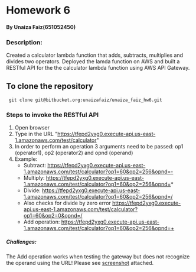 # Homework 6
#### By Unaiza Faiz(651052450)
### Description: 
Created a calculator lambda function that adds, subtracts, multiplies and divides two operators.
Deployed the lamda function on AWS and built a RESTful API for the the calculator lambda function using AWS API Gateway.

## To clone the repository
`` git clone git@bitbucket.org:unaizafaiz/unaiza_faiz_hw6.git``

### Steps to invoke the RESTful API
1. Open browser
2. Type in the URL "https://tfepd2yxg0.execute-api.us-east-1.amazonaws.com/test/calculator"
3. In order to perform an operation 3 arguments need to be passed: op1 (operator1), op2 (operator2) and opnd (operand)
4. Example:
	- Subtract: https://tfepd2yxg0.execute-api.us-east-1.amazonaws.com/test/calculator?op1=60&op2=256&opnd=-
	- Multiply: https://tfepd2yxg0.execute-api.us-east-1.amazonaws.com/test/calculator?op1=60&op2=256&opnd=*
	- Divide: https://tfepd2yxg0.execute-api.us-east-1.amazonaws.com/test/calculator?op1=60&op2=256&opnd=/
	- Also checks for divide by zero error https://tfepd2yxg0.execute-api.us-east-1.amazonaws.com/test/calculator?op1=60&op2=0&opnd=/
	- Add operation: https://tfepd2yxg0.execute-api.us-east-1.amazonaws.com/test/calculator?op1=60&op2=256&opnd=+

##### Challenges: 
The Add operation works when testing the gateway but does not recognize the operand using the URL! Please see [screenshot](./AddRESTCalc.png) attached. 
	

